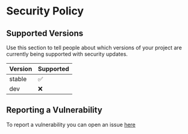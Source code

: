 # Security Policy

## Supported Versions

Use this section to tell people about which versions of your project are
currently being supported with security updates.

| Version | Supported          |
| ------- | ------------------ |
| stable  | :white_check_mark: |
| dev     | :x:                |

## Reporting a Vulnerability

To report a vulnerability you can open an issue [here](https://github.com/CubaDevOps/flexi/issues)

